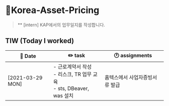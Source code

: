 # 👔Korea-Asset-Pricing
> ** [intern] KAP에서의 업무일지를 작성합니다.

## TIW (Today I worked)

| :calendar: Date                                               | :pencil2: task          | 🕐 assignments         |
| ------------------------------------------------------------  | --------------------------- | ----------------------- |
| [2021-03-29 MON]​ | - 근로계약서 작성 <br />- 리스크, TR 업무 교육 <br />- sts, DBeaver, was 설치         |홈텍스에서 사업자증빙서류 발급

